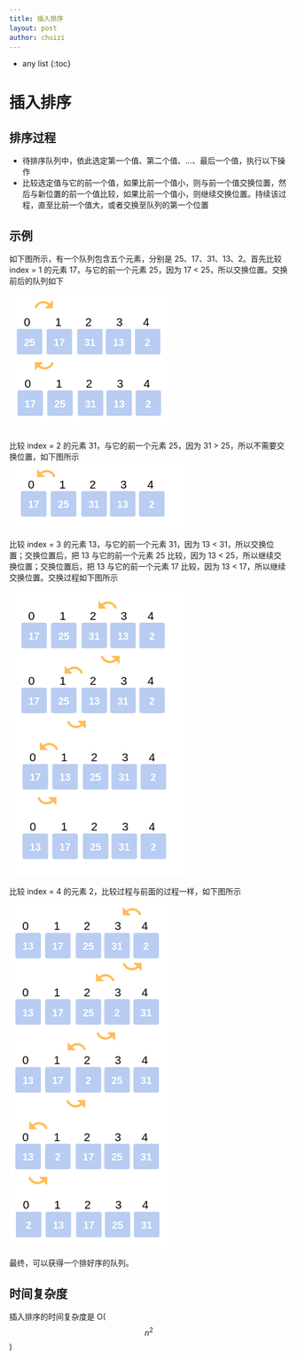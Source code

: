 ```yaml
---
title: 插入排序
layout: post
author: chuizi
---
```


* any list
{:toc}


# 插入排序

## 排序过程

* 待排序队列中，依此选定第一个值、第二个值、...、最后一个值，执行以下操作
* 比较选定值与它的前一个值，如果比前一个值小，则与前一个值交换位置，然后与新位置的前一个值比较，如果比前一个值小，则继续交换位置。持续该过程，直至比前一个值大，或者交换至队列的第一个位置

## 示例

如下图所示，有一个队列包含五个元素，分别是 25、17、31、13、2。首先比较 index = 1 的元素 17，与它的前一个元素 25，因为 17 < 25，所以交换位置。交换前后的队列如下
  
![插入排序](/assets/image/20190911PX/插入排序01.png)  

比较 index = 2 的元素 31，与它的前一个元素 25，因为 31 > 25，所以不需要交换位置，如下图所示  
![插入排序](/assets/image/20190911PX/插入排序02.png)  

比较 index = 3 的元素 13，与它的前一个元素 31，因为 13 < 31，所以交换位置；交换位置后，把 13 与它的前一个元素 25 比较，因为 13 < 25，所以继续交换位置；交换位置后，把 13 与它的前一个元素 17 比较，因为 13 < 17，所以继续交换位置。交换过程如下图所示
  
![插入排序](/assets/image/20190911PX/插入排序03.png)  

比较 index = 4 的元素 2，比较过程与前面的过程一样，如下图所示  

![插入排序](/assets/image/20190911PX/插入排序04.png)  

最终，可以获得一个排好序的队列。  

## 时间复杂度

插入排序的时间复杂度是 O($$n^2$$)